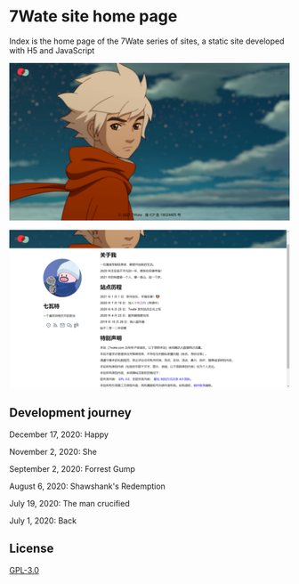 # 7Wate site home page

Index is the home page of the 7Wate series of sites, a static site developed with H5 and JavaScript

![样式](1.png)

![关于](2.png)

## Development journey
December 17, 2020: Happy

November 2, 2020: She

September 2, 2020: Forrest Gump

August 6, 2020: Shawshank's Redemption

July 19, 2020: The man crucified

July 1, 2020: Back

## License

[GPL-3.0](https://www.gnu.org/licenses/gpl-3.0.html)